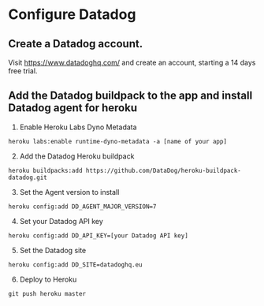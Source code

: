 # Configure Datadog

## Create a Datadog account. 
Visit https://www.datadoghq.com/ and create an account, starting a 14 days free trial.

## Add the Datadog buildpack to the app and install Datadog agent for heroku

1. Enable Heroku Labs Dyno Metadata

`heroku labs:enable runtime-dyno-metadata -a [name of your app]`

2. Add the Datadog Heroku buildpack

`heroku buildpacks:add https://github.com/DataDog/heroku-buildpack-datadog.git`

3. Set the Agent version to install

`heroku config:add DD_AGENT_MAJOR_VERSION=7`

4. Set your Datadog API key

`heroku config:add DD_API_KEY=[your Datadog API key]`

5. Set the Datadog site

`heroku config:add DD_SITE=datadoghq.eu`

6. Deploy to Heroku

`git push heroku master`